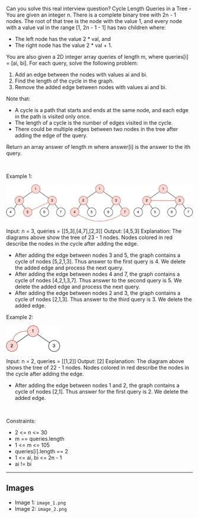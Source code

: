 Can you solve this real interview question? Cycle Length Queries in a Tree - You are given an integer n. There is a complete binary tree with 2n - 1 nodes. The root of that tree is the node with the value 1, and every node with a value val in the range [1, 2n - 1 - 1] has two children where:

 * The left node has the value 2 * val, and
 * The right node has the value 2 * val + 1.

You are also given a 2D integer array queries of length m, where queries[i] = [ai, bi]. For each query, solve the following problem:

 1. Add an edge between the nodes with values ai and bi.
 2. Find the length of the cycle in the graph.
 3. Remove the added edge between nodes with values ai and bi.

Note that:

 * A cycle is a path that starts and ends at the same node, and each edge in the path is visited only once.
 * The length of a cycle is the number of edges visited in the cycle.
 * There could be multiple edges between two nodes in the tree after adding the edge of the query.

Return an array answer of length m where answer[i] is the answer to the ith query.

 

Example 1:

![Example 1](./image_1.png)


Input: n = 3, queries = [[5,3],[4,7],[2,3]]
Output: [4,5,3]
Explanation: The diagrams above show the tree of 23 - 1 nodes. Nodes colored in red describe the nodes in the cycle after adding the edge.
- After adding the edge between nodes 3 and 5, the graph contains a cycle of nodes [5,2,1,3]. Thus answer to the first query is 4. We delete the added edge and process the next query.
- After adding the edge between nodes 4 and 7, the graph contains a cycle of nodes [4,2,1,3,7]. Thus answer to the second query is 5. We delete the added edge and process the next query.
- After adding the edge between nodes 2 and 3, the graph contains a cycle of nodes [2,1,3]. Thus answer to the third query is 3. We delete the added edge.


Example 2:

![Example 2](./image_2.png)


Input: n = 2, queries = [[1,2]]
Output: [2]
Explanation: The diagram above shows the tree of 22 - 1 nodes. Nodes colored in red describe the nodes in the cycle after adding the edge.
- After adding the edge between nodes 1 and 2, the graph contains a cycle of nodes [2,1]. Thus answer for the first query is 2. We delete the added edge.


 

Constraints:

 * 2 <= n <= 30
 * m == queries.length
 * 1 <= m <= 105
 * queries[i].length == 2
 * 1 <= ai, bi <= 2n - 1
 * ai != bi

---

## Images

- Image 1: `image_1.png`
- Image 2: `image_2.png`
